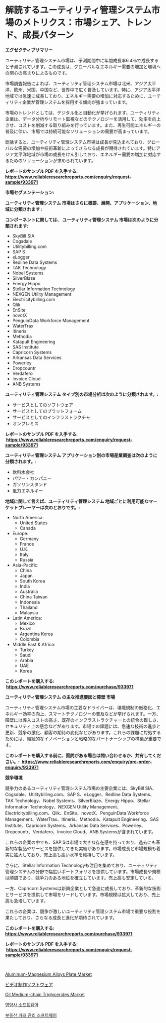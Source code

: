 <p><h1>解読するユーティリティ管理システム市場のメトリクス：市場シェア、トレンド、成長パターン</h1></p><p><strong>エグゼクティブサマリー</strong></p>
<p><p>ユーティリティ管理システム市場は、予測期間中に年間成長率6.4％で成長すると予測されています。この成長は、グローバルなエネルギー需要の増加と環境への関心の高まりによるものです。</p><p>市場調査報告によれば、ユーティリティ管理システム市場は北米、アジア太平洋、欧州、米国、中国など、世界中で広く普及しています。特に、アジア太平洋地域では急速に成長しており、エネルギー需要の増加に対応するために、ユーティリティ企業が管理システムを採用する傾向が強まっています。</p><p>市場のトレンドとしては、デジタル化と自動化が挙げられます。ユーティリティ企業は、データ分析やリモート監視などのテクノロジーを活用して、効率を向上させ、コストを削減する取り組みを行っています。また、再生可能エネルギーの普及に伴い、市場では持続可能なソリューションの需要が高まっています。</p><p>総括すると、ユーティリティ管理システム市場は成長が見込まれており、グローバルな需要の増加や技術革新によってさらなる成長が期待されています。特にアジア太平洋地域が市場の成長をけん引しており、エネルギー需要の増加に対応するためのソリューションが求められています。</p></p>
<p><strong>レポートのサンプル PDF を入手する: <a href="https://www.reliableresearchreports.com/enquiry/request-sample/933971">https://www.reliableresearchreports.com/enquiry/request-sample/933971</a></strong></p>
<p><strong>市場セグメンテーション:</strong></p>
<p><strong> ユーティリティ管理システム 市場はさらに概要、展開、アプリケーション、地域に分類されます :</strong></p>
<p><strong>コンポーネントに関しては、 ユーティリティ管理システム 市場は次のように分類されます: &nbsp;</strong></p>
<p><ul><li>SkyBill SIA</li><li>Cogsdale</li><li>Utilitybilling.com</li><li>SAP S</li><li>eLogger</li><li>Redline Data Systems</li><li>TAK Technology</li><li>Nobel Systems</li><li>SilverBlaze</li><li>Energy Hippo</li><li>Stellar Information Technology</li><li>NEXGEN Utility Management</li><li>Electricitybilling.com</li><li>Qlik</li><li>EnSite</li><li>novotX</li><li>PenguinData Workforce Management</li><li>WaterTrax</li><li>Itineris</li><li>Methodia</li><li>Katapult Engineering</li><li>SAS Institute</li><li>Capricorn Systems</li><li>Arkansas Data Services</li><li>Powerley</li><li>Dropcountr</li><li>Verdafero</li><li>Invoice Cloud</li><li>ANB Systems</li></ul></p>
<p><strong> ユーティリティ管理システム タイプ別の市場分析は次のように分類されます。:</strong></p>
<p><ul><li>サービスとしてのソフトウェア</li><li>サービスとしてのプラットフォーム</li><li>サービスとしてのインフラストラクチャ</li><li>オンプレミス</li></ul></p>
<p><strong>レポートのサンプル PDF を入手する: &nbsp;<a href="https://www.reliableresearchreports.com/enquiry/request-sample/933971">https://www.reliableresearchreports.com/enquiry/request-sample/933971</a></strong></p>
<p><strong> ユーティリティ管理システム アプリケーション別の市場産業調査は次のように分類されます。:</strong></p>
<p><ul><li>飲料水会社</li><li>パワー・カンパニー</li><li>ガソリンスタンド</li><li>風力エネルギー</li></ul></p>
<p><strong>地域に関して言えば、ユーティリティ管理システム 地域ごとに利用可能なマーケットプレーヤーは次のとおりです。:</strong></p>
<p><ul>
    <li>
        North America:
        <ul>
            <li>United States</li>
            <li>Canada</li>
        </ul>
    </li>
    <li>
        Europe:
        <ul>
            <li>Germany</li>
            <li>France</li>
            <li>U.K.</li>
            <li>Italy</li>
            <li>Russia</li>
        </ul>
    </li>
    <li>
        Asia-Pacific:
        <ul>
            <li>China</li>
            <li>Japan</li>
            <li>South Korea</li>
            <li>India</li>
            <li>Australia</li>
            <li>China Taiwan</li>
            <li>Indonesia</li>
            <li>Thailand</li>
            <li>Malaysia</li>
        </ul>
    </li>
    <li>
        Latin America:
        <ul>
            <li>Mexico</li>
            <li>Brazil</li>
            <li>Argentina Korea</li>
            <li>Colombia</li>
        </ul>
    </li>
    <li>
        Middle East & Africa:
        <ul>
            <li>Turkey</li>
            <li>Saudi</li>
            <li>Arabia</li>
            <li>UAE</li>
            <li>Korea</li>
        </ul>
    </li>
    </ul></p>
<p><strong>このレポートを購入する: &nbsp;<a href="https://www.reliableresearchreports.com/purchase/933971">https://www.reliableresearchreports.com/purchase/933971</a></strong></p>
<p><strong>ユーティリティ管理システム の主な推進要因と障壁 市場</strong></p>
<p><p>ユーティリティ管理システム市場の主要なドライバーは、環境規制の厳格化、エネルギー効率の向上、スマートテクノロジーの普及などが挙げられます。一方、障壁には導入コストの高さ、既存のインフラストラクチャーとの統合の難しさ、セキュリティ上の懸念などがあります。市場での課題には、急速な技術の進歩と更新、競争の激化、顧客の期待の変化などがあります。これらの課題に対処するためには、継続的なイノベーションと戦略的なパートナーシップの構築が重要です。</p></p>
<p><strong>このレポートを購入する前に、質問がある場合は問い合わせるか、共有してください。:&nbsp; <a href="https://www.reliableresearchreports.com/enquiry/pre-order-enquiry/933971">https://www.reliableresearchreports.com/enquiry/pre-order-enquiry/933971</a></strong></p>
<p><strong>競争環境</strong></p>
<p><p>競争力のあるユーティリティ管理システム市場の主要企業には、SkyBill SIA、Cogsdale、Utilitybilling.com、SAP S、eLogger、Redline Data Systems、TAK Technology、Nobel Systems、SilverBlaze、Energy Hippo、Stellar Information Technology、NEXGEN Utility Management、Electricitybilling.com、Qlik、EnSite、novotX、PenguinData Workforce Management、WaterTrax、Itineris、Methodia、Katapult Engineering、SAS Institute、Capricorn Systems、Arkansas Data Services、Powerley、Dropcountr、Verdafero、Invoice Cloud、ANB Systemsが含まれています。</p><p>これらの企業の中でも、SAP Sは市場で大きな存在感を持っており、過去にも革新的な製品やサービスを提供してきた実績があります。市場成長と市場規模も着実に拡大しており、売上高も高い水準を維持しています。</p><p>さらに、Stellar Information Technologyも注目を集めており、ユーティリティ管理システムの分野で幅広いポートフォリオを提供しています。市場成長や規模は順調であり、競争力のある地位を確立しています。売上高も安定している。</p><p>一方、Capricorn Systemsは新興企業として急速に成長しており、革新的な技術とサービスを提供して市場をリードしています。市場規模は拡大しており、売上高も急増しています。</p><p>これらの企業は、競争が激しいユーティリティ管理システム市場で重要な役割を果たしており、さらなる成長と進化が期待されています。</p></p>
<p><strong>このレポートを購入する: &nbsp; <a href="https://www.reliableresearchreports.com/purchase/933971">https://www.reliableresearchreports.com/purchase/933971</a></strong></p>
<p><strong>レポートのサンプル PDF を入手する: &nbsp;<a href="https://www.reliableresearchreports.com/enquiry/request-sample/933971">https://www.reliableresearchreports.com/enquiry/request-sample/933971</a></strong><strong></strong></p>
<p>&nbsp;</p>
<p><p><a href="https://fearless-okapi-6c8.notion.site/Aluminum-Magnesium-Alloys-Plate-Market-Provides-a-Comprehensive-Analysis-Including-a-Macro-Overview--5e76086e4cd4449aa77cc8d8b6b6709d">Aluminum-Magnesium Alloys Plate Market</a></p><p><a href="https://github.com/lababdou/Market-Research-Report-List-2/blob/main/1472043184227.md">ビデオ制作ソフトウェア</a></p><p><a href="https://gamy-alyssum-396.notion.site/Oil-Medium-chain-Triglycerides-Market-Provides-Detailed-Segmentation-of-this-Market-based-on-Type-A-995a2b7b085341d7a0a6ca3a7a35184f">Oil Medium-chain Triglycerides Market</a></p><p><a href="https://github.com/jntpkh496620/Market-Research-Report-List-1/blob/main/6516262184252.md">영양사 소프트웨어</a></p><p><a href="https://github.com/vsoq0zknh59/Market-Research-Report-List-1/blob/main/3605042184253.md">부동산 거래 관리 소프트웨어</a></p></p>